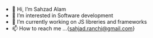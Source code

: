- 👋 Hi, I’m Sahzad Alam
- 👀 I’m interested in Software development
- 🌱 I’m currently working on JS libreries and frameworks
- 📫 How to reach me ...{sahjad.ranchi@gmail.com}

<!---
Mr-sahzad/Mr-sahzad is a ✨ special ✨ repository because its `README.md` (this file) appears on your GitHub profile.
You can click the Preview link to take a look at your changes.
--->
